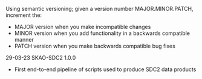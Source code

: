 Using semantic versioning; given a version number MAJOR.MINOR.PATCH, increment the:

* MAJOR version when you make incompatible changes
* MINOR version when you add functionality in a backwards compatible manner
* PATCH version when you make backwards compatible bug fixes



29-03-23 SKAO-SDC2 1.0.0
* First end-to-end pipeline of scripts used to produce SDC2 data products